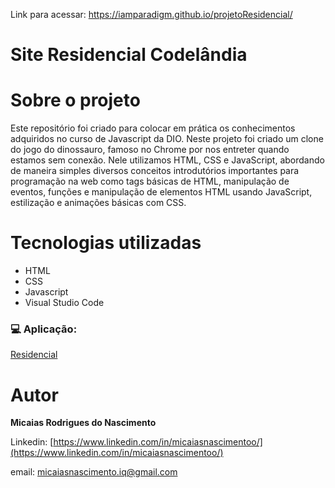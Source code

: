 

Link para acessar: https://iamparadigm.github.io/projetoResidencial/



#  Site Residencial Codelândia

# Sobre o projeto
Este repositório foi criado para colocar em prática os conhecimentos adquiridos no curso de Javascript da DIO.
Neste projeto foi criado um clone do jogo do dinossauro, famoso no Chrome por nos entreter quando estamos sem conexão. Nele utilizamos HTML,
CSS e JavaScript, abordando de maneira simples diversos conceitos introdutórios importantes para programação na web como tags básicas de HTML, manipulação de eventos,
funções e manipulação de elementos HTML usando JavaScript, estilização e animações básicas com CSS.

# Tecnologias utilizadas

* HTML
* CSS 
* Javascript
* Visual Studio Code

### 💻 Aplicação:
[Residencial](https://iamparadigm.github.io/projetoResidencial/)

# Autor

<b> Micaias Rodrigues do Nascimento</b>

Linkedin: [https://www.linkedin.com/in/micaiasnascimentoo/](https://www.linkedin.com/in/micaiasnascimentoo/)

email: [micaiasnascimento.iq@gmail.com](mailto:micaiasnascimento.iq@gmail.com)
